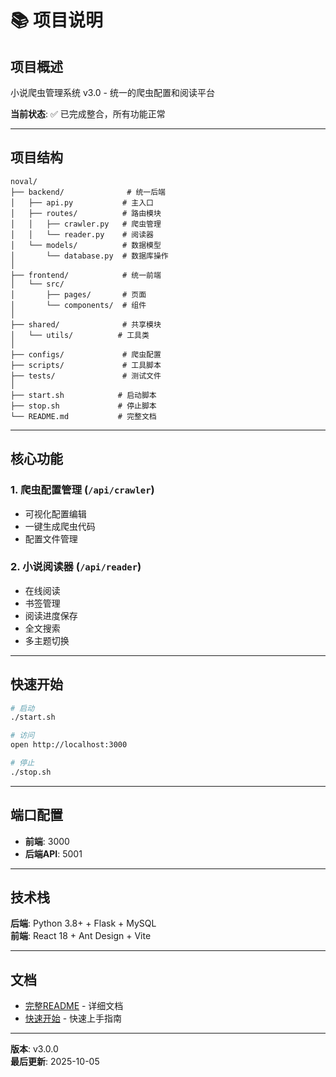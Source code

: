 # 📚 项目说明

## 项目概述

小说爬虫管理系统 v3.0 - 统一的爬虫配置和阅读平台

**当前状态**: ✅ 已完成整合，所有功能正常

---

## 项目结构

```
noval/
├── backend/              # 统一后端
│   ├── api.py           # 主入口
│   ├── routes/          # 路由模块
│   │   ├── crawler.py   # 爬虫管理
│   │   └── reader.py    # 阅读器
│   └── models/          # 数据模型
│       └── database.py  # 数据库操作
│
├── frontend/            # 统一前端
│   └── src/
│       ├── pages/       # 页面
│       └── components/  # 组件
│
├── shared/              # 共享模块
│   └── utils/          # 工具类
│
├── configs/             # 爬虫配置
├── scripts/             # 工具脚本
├── tests/               # 测试文件
│
├── start.sh            # 启动脚本
├── stop.sh             # 停止脚本
└── README.md           # 完整文档
```

---

## 核心功能

### 1. 爬虫配置管理 (`/api/crawler`)

- 可视化配置编辑
- 一键生成爬虫代码
- 配置文件管理

### 2. 小说阅读器 (`/api/reader`)

- 在线阅读
- 书签管理
- 阅读进度保存
- 全文搜索
- 多主题切换

---

## 快速开始

```bash
# 启动
./start.sh

# 访问
open http://localhost:3000

# 停止
./stop.sh
```

---

## 端口配置

- **前端**: 3000
- **后端API**: 5001

---

## 技术栈

**后端**: Python 3.8+ + Flask + MySQL  
**前端**: React 18 + Ant Design + Vite

---

## 文档

- [完整README](README.md) - 详细文档
- [快速开始](快速开始.md) - 快速上手指南

---

**版本**: v3.0.0  
**最后更新**: 2025-10-05

